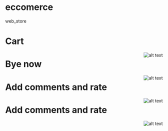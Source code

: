 # eccomerce
web_store
<div>
  <h1 align="left">Cart</h1>
  <img src="https://media.giphy.com/media/qnf0iqSQTHzwFqTQIq/giphy.gif" alt="alt text" width="whatever" height="whatever" align="right">
</div>
<div>
  <h1 align="left">Bye now</h1>
  <img src="https://media.giphy.com/media/qnf0iqSQTHzwFqTQIq/giphy.gif" alt="alt text" width="whatever" height="whatever" align="right">
</div>
<div>
  <h1 align="left">Add comments and rate</h1>
  <img src="https://media.giphy.com/media/FMsIzuEvEnVzaXEVer/giphy.gif" alt="alt text" width="whatever" height="whatever" align="right">
</div>
<div>
  <h1 align="left">Add comments and rate</h1>
  <img src="https://media.giphy.com/media/cYzSUX7jFpcLaD33i9/giphy.gif" alt="alt text" width="whatever" height="whatever" align="right">
</div>
